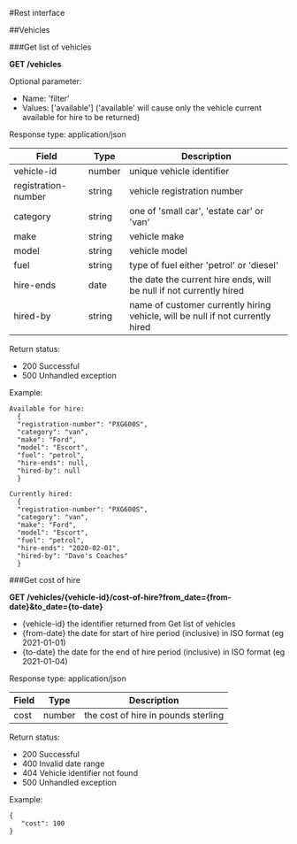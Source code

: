 #Rest interface

##Vehicles

###Get list of vehicles

**GET /vehicles**

Optional parameter:
* Name: 'filter'
* Values: ['available'] ('available' will cause only the vehicle current available for hire to be returned)

Response type: application/json

| Field | Type | Description |
| ----- | ---- | ----------- |
| vehicle-id | number | unique vehicle identifier |
| registration-number | string | vehicle registration number | 
| category | string | one of 'small car', 'estate car' or 'van'
| make | string | vehicle make |
| model | string | vehicle model |
| fuel | string | type of fuel either 'petrol' or 'diesel' |
| hire-ends | date | the date the current hire ends, will be null if not currently hired |
| hired-by | string | name of customer currently hiring vehicle, will be null if not currently hired |

Return status:
* 200 Successful
* 500 Unhandled exception

Example:
```
Available for hire:
  {
  "registration-number": "PXG600S",
  "category": "van",
  "make": "Ford",
  "model": "Escort",
  "fuel": "petrol",
  "hire-ends": null,
  "hired-by": null
  }
```

```
Currently hired:
  {
  "registration-number": "PXG600S",
  "category": "van",
  "make": "Ford",
  "model": "Escort",
  "fuel": "petrol",
  "hire-ends": "2020-02-01",
  "hired-by": "Dave's Coaches"
  }
```

###Get cost of hire

**GET /vehicles/{vehicle-id}/cost-of-hire?from_date={from-date}&to_date={to-date}**
* {vehicle-id} the identifier returned from Get list of vehicles
* {from-date} the date for start of hire period (inclusive) in ISO format (eg 2021-01-01)
* {to-date} the date for the end of hire period (inclusive) in ISO format (eg 2021-01-04)

Response type: application/json

| Field | Type | Description |
| ----- | ---- | ----------- |
| cost | number | the cost of hire in pounds sterling |

Return status:
* 200 Successful
* 400 Invalid date range
* 404 Vehicle identifier not found
* 500 Unhandled exception

Example:
```
{ 
   "cost": 100 
}
```
